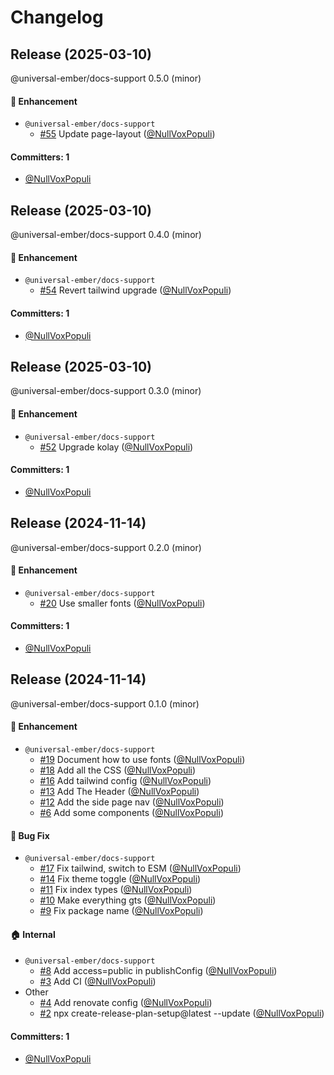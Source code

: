 # Changelog

## Release (2025-03-10)

@universal-ember/docs-support 0.5.0 (minor)

#### :rocket: Enhancement
* `@universal-ember/docs-support`
  * [#55](https://github.com/universal-ember/docs-support/pull/55) Update page-layout ([@NullVoxPopuli](https://github.com/NullVoxPopuli))

#### Committers: 1
- [@NullVoxPopuli](https://github.com/NullVoxPopuli)

## Release (2025-03-10)

@universal-ember/docs-support 0.4.0 (minor)

#### :rocket: Enhancement
* `@universal-ember/docs-support`
  * [#54](https://github.com/universal-ember/docs-support/pull/54) Revert tailwind upgrade ([@NullVoxPopuli](https://github.com/NullVoxPopuli))

#### Committers: 1
- [@NullVoxPopuli](https://github.com/NullVoxPopuli)

## Release (2025-03-10)

@universal-ember/docs-support 0.3.0 (minor)

#### :rocket: Enhancement
* `@universal-ember/docs-support`
  * [#52](https://github.com/universal-ember/docs-support/pull/52) Upgrade kolay ([@NullVoxPopuli](https://github.com/NullVoxPopuli))

#### Committers: 1
- [@NullVoxPopuli](https://github.com/NullVoxPopuli)

## Release (2024-11-14)

@universal-ember/docs-support 0.2.0 (minor)

#### :rocket: Enhancement
* `@universal-ember/docs-support`
  * [#20](https://github.com/universal-ember/docs-support/pull/20) Use smaller fonts ([@NullVoxPopuli](https://github.com/NullVoxPopuli))

#### Committers: 1
- [@NullVoxPopuli](https://github.com/NullVoxPopuli)

## Release (2024-11-14)

@universal-ember/docs-support 0.1.0 (minor)

#### :rocket: Enhancement
* `@universal-ember/docs-support`
  * [#19](https://github.com/universal-ember/docs-support/pull/19) Document how to use fonts ([@NullVoxPopuli](https://github.com/NullVoxPopuli))
  * [#18](https://github.com/universal-ember/docs-support/pull/18) Add all the CSS ([@NullVoxPopuli](https://github.com/NullVoxPopuli))
  * [#16](https://github.com/universal-ember/docs-support/pull/16) Add tailwind config ([@NullVoxPopuli](https://github.com/NullVoxPopuli))
  * [#13](https://github.com/universal-ember/docs-support/pull/13) Add The Header ([@NullVoxPopuli](https://github.com/NullVoxPopuli))
  * [#12](https://github.com/universal-ember/docs-support/pull/12) Add the side page nav ([@NullVoxPopuli](https://github.com/NullVoxPopuli))
  * [#6](https://github.com/universal-ember/docs-support/pull/6) Add some components ([@NullVoxPopuli](https://github.com/NullVoxPopuli))

#### :bug: Bug Fix
* `@universal-ember/docs-support`
  * [#17](https://github.com/universal-ember/docs-support/pull/17) Fix tailwind, switch to ESM ([@NullVoxPopuli](https://github.com/NullVoxPopuli))
  * [#14](https://github.com/universal-ember/docs-support/pull/14) Fix theme toggle ([@NullVoxPopuli](https://github.com/NullVoxPopuli))
  * [#11](https://github.com/universal-ember/docs-support/pull/11) Fix index types ([@NullVoxPopuli](https://github.com/NullVoxPopuli))
  * [#10](https://github.com/universal-ember/docs-support/pull/10) Make everything gts ([@NullVoxPopuli](https://github.com/NullVoxPopuli))
  * [#9](https://github.com/universal-ember/docs-support/pull/9) Fix package name ([@NullVoxPopuli](https://github.com/NullVoxPopuli))

#### :house: Internal
* `@universal-ember/docs-support`
  * [#8](https://github.com/universal-ember/docs-support/pull/8) Add access=public in publishConfig ([@NullVoxPopuli](https://github.com/NullVoxPopuli))
  * [#3](https://github.com/universal-ember/docs-support/pull/3) Add CI ([@NullVoxPopuli](https://github.com/NullVoxPopuli))
* Other
  * [#4](https://github.com/universal-ember/docs-support/pull/4) Add renovate config ([@NullVoxPopuli](https://github.com/NullVoxPopuli))
  * [#2](https://github.com/universal-ember/docs-support/pull/2) npx create-release-plan-setup@latest --update ([@NullVoxPopuli](https://github.com/NullVoxPopuli))

#### Committers: 1
- [@NullVoxPopuli](https://github.com/NullVoxPopuli)
